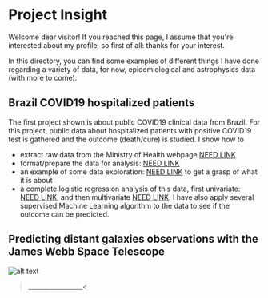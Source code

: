 # Project Insight

Welcome dear visitor!
If you reached this page, I assume that you're interested about my profile, so first of all: thanks for your interest.

In this directory, you can find some examples of different things I have done regarding a variety of data, for now, epidemiological and astrophysics data (with more to come).

## Brazil COVID19 hospitalized patients
The first project shown is about public COVID19 clinical data from Brazil. For this project, public data about hospitalized patients with positive COVID19 test is gathered and the outcome (death/cure) is studied.
I show how to 
- extract raw data from the Ministry of Health webpage [NEED LINK](https://www.lemonde.fr/)
- format/prepare the data for analysis: [NEED LINK](https://www.lemonde.fr/)
- an example of some data exploration: [NEED LINK](https://www.lemonde.fr/) to get a grasp of what it is about
- a complete logistic regression analysis of this data, first univariate: [NEED LINK](https://www.lemonde.fr/), and then multivariate [NEED LINK](https://www.lemonde.fr/).
I have also apply several supervised Machine Learning algorithm to the data to see if the outcome can be predicted.

## Predicting distant galaxies observations with the James Webb Space Telescope

![alt text](https://github.com/[username]/[reponame]/blob/[branch]/image.jpg?raw=true)
>_________________<
